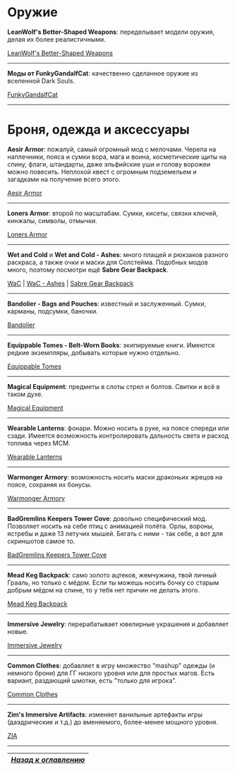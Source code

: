 # Оружие

**LeanWolf's Better-Shaped Weapons**: переделывает модели оружия, делая их более реалистичными.

[LeanWolf's Better-Shaped Weapons](http://www.nexusmods.com/skyrim/mods/39870/?)

------

**Моды от FunkyGandalfCat**: качественно сделанное оружие из вселенной Dark Souls.

[FunkyGandalfCat](https://www.nexusmods.com/skyrim/users/31528195/?tab=user+files)

------

# Броня, одежда и аксессуары

**Aesir Armor**: пожалуй, самый огромный мод с мелочами. Черепа на наплечники, пояса и сумки вора, мага и воина, косметические щиты на спину, флаги, штандарты, даже эльфийские уши и голову ворожеи можно повесить. Неплохой квест с огромным подземельем и загадками на получение всего этого.

[Aesir Armor](http://www.nexusmods.com/skyrim/mods/35094/?)

------

**Loners Armor**: второй по масштабам. Сумки, кисеты, связки ключей, кинжалы, символы, отмычки.

[Loners Armor](http://www.nexusmods.com/skyrim/mods/38441/?)

------

**Wet and Cold** и **Wet and Cold - Ashes**: много плащей и рюкзаков разного раскраса, а также очки и маски для Солстейма. Подобных модов много, поэтому посмотри ещё **Sabre Gear Backpack**.

[WaC](http://www.nexusmods.com/skyrim/mods/27563/?) | [WaC - Ashes](http://www.nexusmods.com/skyrim/mods/31968/?) | [Sabre Gear Backpack](http://www.nexusmods.com/skyrim/mods/13687/?)

------

**Bandolier - Bags and Pouches**: известный и заслуженный. Сумки, карманы, подсумки, баночки.

[Bandolier](http://www.nexusmods.com/skyrim/mods/16438/?)

------

**Equippable Tomes - Belt-Worn Books**: экипируемые книги. Имеются редкие экземпляры, добывать которые нужно отдельно.

[Equippable Tomes](http://www.nexusmods.com/skyrim/mods/76949/?)

------

**Magical Equipment**: предметы в слоты стрел и болтов. Свитки и всё в таком духе.

[Magical Equipment](http://www.nexusmods.com/skyrim/mods/26214/?)

------

**Wearable Lanterns**: фонари. Можно носить в руке, на поясе спереди или сзади. Имеется возможность контролировать дальность света и расход топлива через МСМ.

[Wearable Lanterns](http://www.nexusmods.com/skyrim/mods/17416/?)

------

**Warmonger Armory**: возможность носить маски драконьих жрецов на поясе, сохраняя их бонусы.

[Warmonger Armory](http://www.nexusmods.com/skyrim/mods/50459/?)

------

**BadGremlins Keepers Tower Cove**: довольно специфический мод. Позволяет носить на себе птиц с анимацией полёта. Орлы, вороны, ястребы и даже 13 летучих мышей. Бегать с ними - так себе, а вот для скриншотов самое то.

[BadGremlins Keepers Tower Cove](http://www.nexusmods.com/skyrim/mods/30622/?)

------

**Mead Keg Backpack**: само золото ацтеков, жемчужина, твой личный Грааль, но только с мёдом. Если ты можешь носить бочку со старым добрым мёдом на спине, то у тебя нет причин не делать этого.

[Mead Keg Backpack](http://www.nexusmods.com/skyrim/mods/35792/?)

------

**Immersive Jewelry**: перерабатывает ювелирные украшения и добавляет новые.

[Immersive Jewelry](https://www.nexusmods.com/skyrim/mods/64283/?)

------

**Common Clothes**: добавляет в игру множество "mashup" одежды (и немного брони) для ГГ низкого уровня или для простых магов. Есть вариант, раздающий шмотки, есть "только для игрока".

[Common Clothes](https://www.nexusmods.com/skyrim/mods/51813/?)

------

**Zim's Immersive Artifacts**: изменяет ванильные артефакты игры (даэдрические и т.д.) до вменяемого, более-менее мощного уровня.

[ZIA](https://www.nexusmods.com/skyrim/mods/81036)

------

|[*Назад к оглавлению*](../01_Оглавление.md)|
|:---:|
